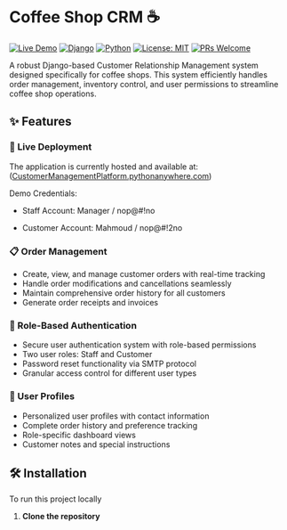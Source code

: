 # Coffee Shop CRM ☕

[![Live Demo](https://img.shields.io/badge/Demo-Live%20Site-brightgreen)](https://customermanagementplatform.pythonanywhere.com/)
[![Django](https://img.shields.io/badge/Django-4.2+-092E20?logo=django&logoColor=white)](https://www.djangoproject.com/)
[![Python](https://img.shields.io/badge/Python-3.8+-3776AB?logo=python&logoColor=white)](https://www.python.org/)
[![License: MIT](https://img.shields.io/badge/License-MIT-yellow.svg)](https://opensource.org/licenses/MIT)
[![PRs Welcome](https://img.shields.io/badge/PRs-welcome-brightgreen.svg)](CONTRIBUTING.md)

A robust Django-based Customer Relationship Management system designed specifically for coffee shops. This system efficiently handles order management, inventory control, and user permissions to streamline coffee shop operations.

## ✨ Features

### 🚀 Live Deployment
The application is currently hosted and available at: ([CustomerManagementPlatform.pythonanywhere.com](https://customermanagementplatform.pythonanywhere.com/login/?next=/))

Demo Credentials:

- Staff Account: Manager / nop@#!no

- Customer Account: Mahmoud / nop@#!2no
  
### 📋 Order Management
- Create, view, and manage customer orders with real-time tracking
- Handle order modifications and cancellations seamlessly
- Maintain comprehensive order history for all customers
- Generate order receipts and invoices

### 🔐 Role-Based Authentication
- Secure user authentication system with role-based permissions
- Two user roles: Staff and Customer
- Password reset functionality via SMTP protocol
- Granular access control for different user types

### 👤 User Profiles
- Personalized user profiles with contact information
- Complete order history and preference tracking
- Role-specific dashboard views
- Customer notes and special instructions

## 🛠️ Installation

To run this project locally
1. **Clone the repository**
